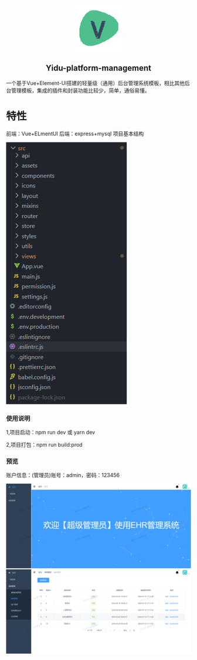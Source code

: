 
<div align="center">
<img src="./src/assets/case/logo.jpg" alt="logo" title="logo">
<h2>Yidu-platform-management</h2>
</div>


一个基于Vue+Element-UI搭建的轻量级（通用）后台管理系统模板，相比其他后台管理模板，集成的插件和封装功能比较少，简单，通俗易懂。

# 特性
前端：Vue+ELmentUI
后端：express+mysql
项目基本结构

<img src="./src/assets/case/4.png" alt="case" >

### 使用说明

1,项目启动：npm run dev 或 yarn dev

2,项目打包：npm run build:prod

### 预览

账户信息：(管理员)账号：admin，密码：123456

<img src="./src/assets/case/2.png" alt="case" >


<img src="./src/assets/case/1.png" alt="case" >
